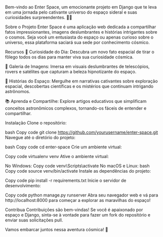 Bem-vindo ao Enter Space, um emocionante projeto em Django que te leva em uma jornada pelo cativante universo do espaço sideral e suas curiosidades surpreendentes. 🚀🌌

Sobre o Projeto
Enter Space é uma aplicação web dedicada a compartilhar fatos impressionantes, imagens deslumbrantes e histórias intrigantes sobre o cosmos. Seja você um entusiasta do espaço ou apenas curioso sobre o universo, essa plataforma saciará sua sede por conhecimento cósmico.

Recursos
🌟 Curiosidade do Dia: Descubra um novo fato espacial de tirar o fôlego todos os dias para manter viva sua curiosidade cósmica.

🚀 Galeria de Imagens: Imersa em visuais deslumbrantes de telescópios, rovers e satélites que capturam a beleza hipnotizante do espaço.

🌌 Histórias do Espaço: Mergulhe em narrativas cativantes sobre exploração espacial, descobertas científicas e os mistérios que continuam intrigando astrônomos.

📚 Aprenda e Compartilhe: Explore artigos educativos que simplificam conceitos astronômicos complexos, tornando-os fáceis de entender e compartilhar.

Instalação
Clone o repositório:

bash
Copy code
git clone https://github.com/yourusername/enter-space.git
Navegue até o diretório do projeto:

bash
Copy code
cd enter-space
Crie um ambiente virtual:

Copy code
virtualenv venv
Ative o ambiente virtual:

No Windows:
Copy code
venv\Scripts\activate
No macOS e Linux:
bash
Copy code
source venv/bin/activate
Instale as dependências do projeto:

Copy code
pip install -r requirements.txt
Inicie o servidor de desenvolvimento:

Copy code
python manage.py runserver
Abra seu navegador web e vá para http://localhost:8000 para começar a explorar as maravilhas do espaço!

Contribua
Contribuições são bem-vindas! Se você é apaixonado por espaço e Django, sinta-se à vontade para fazer um fork do repositório e enviar suas solicitações pull.

Vamos embarcar juntos nessa aventura cósmica! 🌠
